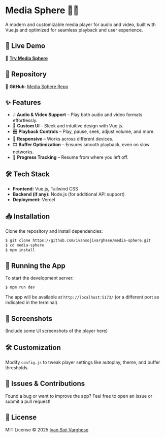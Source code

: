 # Media Sphere 🎵🎥

A modern and customizable media player for audio and video, built with Vue.js and optimized for seamless playback and user experience.

## 🚀 Live Demo

🔗 **[Try Media Sphere](https://media-sphere.vercel.app/)**

## 📂 Repository

📌 **GitHub**: [Media Sphere Repo](https://github.com/ivansojivarghese/media-sphere)

## ✨ Features

- 🎶 **Audio & Video Support** – Play both audio and video formats effortlessly.
- 🎨 **Custom UI** – Sleek and intuitive design with Vue.js.
- 🎛 **Playback Controls** – Play, pause, seek, adjust volume, and more.
- 📱 **Responsive** – Works across different devices.
- 🎞 **Buffer Optimization** – Ensures smooth playback, even on slow networks.
- 🔄 **Progress Tracking** – Resume from where you left off.

## 🛠 Tech Stack

- **Frontend:** Vue.js, Tailwind CSS
- **Backend (if any):** Node.js (for additional API support)
- **Deployment:** Vercel

## 📥 Installation

Clone the repository and install dependencies:

```sh
$ git clone https://github.com/ivansojivarghese/media-sphere.git
$ cd media-sphere
$ npm install
```

## 🚀 Running the App

To start the development server:

```sh
$ npm run dev
```

The app will be available at `http://localhost:5173/` (or a different port as indicated in the terminal).

## 📸 Screenshots

(Include some UI screenshots of the player here)

## 🛠 Customization

Modify `config.js` to tweak player settings like autoplay, theme, and buffer thresholds.

## 🐛 Issues & Contributions

Found a bug or want to improve the app? Feel free to open an issue or submit a pull request!

## 📄 License

MIT License © 2025 [Ivan Soji Varghese](https://github.com/ivansojivarghese)

